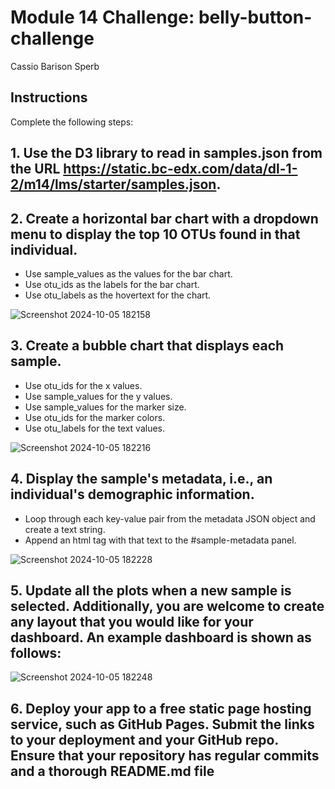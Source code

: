 # Module 14 Challenge: belly-button-challenge

Cassio Barison Sperb

## Instructions
Complete the following steps:

## 1. Use the D3 library to read in samples.json from the URL https://static.bc-edx.com/data/dl-1-2/m14/lms/starter/samples.json.

## 2. Create a horizontal bar chart with a dropdown menu to display the top 10 OTUs found in that individual.

  * Use sample_values as the values for the bar chart.
  * Use otu_ids as the labels for the bar chart.
  * Use otu_labels as the hovertext for the chart.

![Screenshot 2024-10-05 182158](https://github.com/user-attachments/assets/2dcc9937-b961-4ae5-a973-b223d1d376a4)

## 3. Create a bubble chart that displays each sample.

  * Use otu_ids for the x values.
  * Use sample_values for the y values.
  * Use sample_values for the marker size.
  * Use otu_ids for the marker colors.
  * Use otu_labels for the text values.

![Screenshot 2024-10-05 182216](https://github.com/user-attachments/assets/625d87a5-6eea-42da-bf80-8c546c0b9ded)

## 4. Display the sample's metadata, i.e., an individual's demographic information.

  * Loop through each key-value pair from the metadata JSON object and create a text string.
  * Append an html tag with that text to the #sample-metadata panel.

![Screenshot 2024-10-05 182228](https://github.com/user-attachments/assets/a0276cb3-88e0-448d-bab2-1a7e5a3f930a)

## 5. Update all the plots when a new sample is selected. Additionally, you are welcome to create any layout that you would like for your dashboard. An example dashboard is shown as follows:

![Screenshot 2024-10-05 182248](https://github.com/user-attachments/assets/ebc1d084-5263-4123-851a-cf7d07846bbb)

## 6. Deploy your app to a free static page hosting service, such as GitHub Pages. Submit the links to your deployment and your GitHub repo. Ensure that your repository has regular commits and a thorough README.md file
